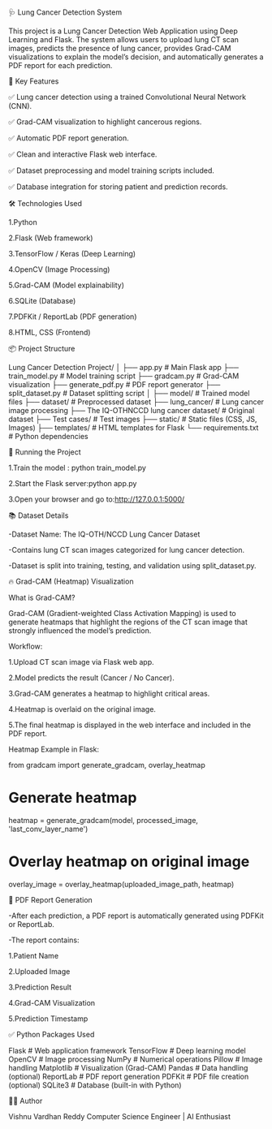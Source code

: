 🩺 Lung Cancer Detection System

This project is a Lung Cancer Detection Web Application using Deep Learning and Flask. The system allows users to upload lung CT scan images, predicts the presence of lung cancer, provides Grad-CAM visualizations to explain the model’s decision, and automatically generates a PDF report for each prediction.

📌 Key Features

✅ Lung cancer detection using a trained Convolutional Neural Network (CNN).

✅ Grad-CAM visualization to highlight cancerous regions.

✅ Automatic PDF report generation.

✅ Clean and interactive Flask web interface.

✅ Dataset preprocessing and model training scripts included.

✅ Database integration for storing patient and prediction records.


🛠️ Technologies Used

1.Python

2.Flask (Web framework)

3.TensorFlow / Keras (Deep Learning)

4.OpenCV (Image Processing)

5.Grad-CAM (Model explainability)

6.SQLite (Database)

7.PDFKit / ReportLab (PDF generation)

8.HTML, CSS (Frontend)


📦 Project Structure

Lung Cancer Detection Project/
│
├── app.py                  # Main Flask app
├── train_model.py          # Model training script
├── gradcam.py              # Grad-CAM visualization
├── generate_pdf.py         # PDF report generator
├── split_dataset.py        # Dataset splitting script
│
├── model/                  # Trained model files
├── dataset/                # Preprocessed dataset
├── lung_cancer/            # Lung cancer image processing
├── The IQ-OTHNCCD lung cancer dataset/   # Original dataset
├── Test cases/             # Test images
├── static/                 # Static files (CSS, JS, Images)
├── templates/              # HTML templates for Flask
└── requirements.txt        # Python dependencies


🚀 Running the Project

1.Train the model :  python train_model.py

2.Start the Flask server:python app.py

3.Open your browser and go to:http://127.0.0.1:5000/



📚 Dataset Details

-Dataset Name: The IQ-OTH/NCCD Lung Cancer Dataset

-Contains lung CT scan images categorized for lung cancer detection.

-Dataset is split into training, testing, and validation using split_dataset.py.

🔥 Grad-CAM (Heatmap) Visualization

What is Grad-CAM?

Grad-CAM (Gradient-weighted Class Activation Mapping) is used to generate heatmaps that highlight the regions of the CT scan image that strongly influenced the model’s prediction.

Workflow:

1.Upload CT scan image via Flask web app.

2.Model predicts the result (Cancer / No Cancer).

3.Grad-CAM generates a heatmap to highlight critical areas.

4.Heatmap is overlaid on the original image.

5.The final heatmap is displayed in the web interface and included in the PDF report.

Heatmap Example in Flask:

from gradcam import generate_gradcam, overlay_heatmap

# Generate heatmap
heatmap = generate_gradcam(model, processed_image, 'last_conv_layer_name')

# Overlay heatmap on original image
overlay_image = overlay_heatmap(uploaded_image_path, heatmap)



📄 PDF Report Generation

-After each prediction, a PDF report is automatically generated using PDFKit or ReportLab.

-The report contains:

1.Patient Name

2.Uploaded Image

3.Prediction Result

4.Grad-CAM Visualization

5.Prediction Timestamp


✅ Python Packages Used

Flask               # Web application framework
TensorFlow          # Deep learning model
OpenCV              # Image processing
NumPy               # Numerical operations
Pillow              # Image handling
Matplotlib          # Visualization (Grad-CAM)
Pandas              # Data handling (optional)
ReportLab           # PDF report generation
PDFKit              # PDF file creation (optional)
SQLite3             # Database (built-in with Python)


👨‍💻 Author

Vishnu Vardhan Reddy
Computer Science Engineer | AI Enthusiast




